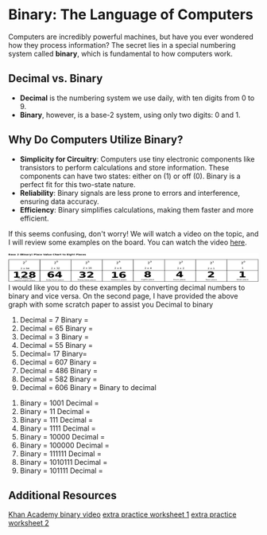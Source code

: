 # Binary: The Language of Computers

Computers are incredibly powerful machines, but have you ever wondered how they process information? The secret lies in a special numbering system called **binary**, which is fundamental to how computers work.

## Decimal vs. Binary

- **Decimal** is the numbering system we use daily, with ten digits from 0 to 9.
- **Binary**, however, is a base-2 system, using only two digits: 0 and 1.

## Why Do Computers Utilize Binary?

- **Simplicity for Circuitry**: Computers use tiny electronic components like transistors to perform calculations and store information. These components can have two states: either on (1) or off (0). Binary is a perfect fit for this two-state nature.
- **Reliability**: Binary signals are less prone to errors and interference, ensuring data accuracy.
- **Efficiency**: Binary simplifies calculations, making them faster and more efficient.

If this seems confusing, don't worry! We will watch a video on the topic, and I will review some examples on the board. You can watch the video [here](https://youtu.be/ewokFOSxabs?t=109).

![Binary Chart](https://raw.githubusercontent.com/Striving-to-learn/Technical-writing/refs/heads/main/images/binary%20graph.png)  
I would like you to do these examples by converting decimal numbers to binary and vice versa. On the second page, I have provided the above graph with some scratch paper to assist you 
Decimal to binary 
1)	Decimal = 7 Binary =
2)	Decimal = 65 Binary = 
3)	Decimal = 3 Binary =
4)	Decimal = 55 Binary =
5)	Decimal= 17  Binary=
6)	Decimal = 607 Binary =
7)	Decimal = 486 Binary =
8)	Decimal = 582 Binary =
9)	Decimal = 606 Binary =
Binary to decimal  
1.	Binary = 1001 Decimal =
2.	Binary = 11 Decimal =
3.	Binary = 111 Decimal =
4.	Binary = 1111 Decimal =
5.	Binary = 10000 Decimal =
6.	Binary = 100000 Decimal =
7.	Binary = 111111 Decimal =
8.	Binary = 1010111 Decimal = 
9.	Binary = 101111     Decimal = 
## Additional Resources
[Khan Academy binary video](https://www.youtube.com/watch?v=ewokFOSxabs)
[extra practice worksheet 1](https://www.math-drills.com/numbersense/base_number_systems_converting_decimal_binary_002qp.1447779970.pdf)
[extra practice worksheet 2](https://www.math-drills.com/numbersense/base_number_systems_converting_binary_decimal_001qp.1447780017.pdf)
